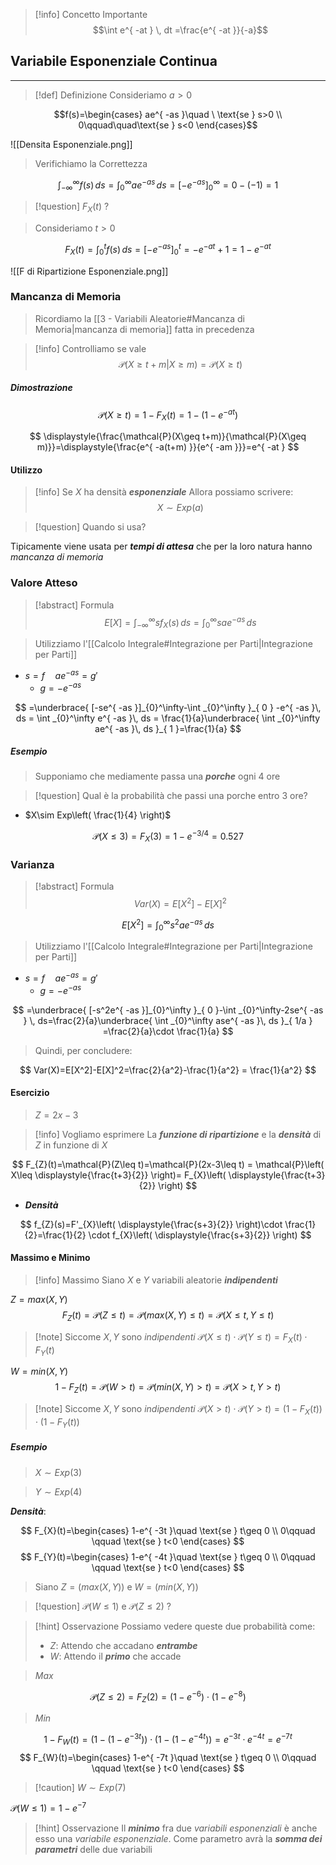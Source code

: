 >[!info] Concetto Importante
>$$\int e^{ -at } \, dt =\frac{e^{ -at }}{-a}$$

## Variabile Esponenziale Continua
---
>[!def] Definizione
>Consideriamo $a>0$

$$f(s)=\begin{cases}
ae^{ -as }\quad \ \text{se } s>0 \\
0\qquad\quad\text{se } s<0
\end{cases}$$

![[Densita Esponenziale.png]]

>Verifichiamo la Correttezza

$$
\int_{-\infty}^\infty f(s) \, ds=\int_{0}^\infty ae^{ -as } \, ds=[-e^{ -as }]_{0}^\infty=0-(-1)=1  
$$

>[!question] $F_{X}(t)$ ?

>Consideriamo $t>0$

$$
F_{X}(t)=\int_{0}^t f(s)\, ds=[-e^{ -as }]_{0}^t =-e^{ -at }+1 = 1-e^{ -at }
$$

![[F di Ripartizione Esponenziale.png]]

### Mancanza di Memoria
>Ricordiamo la [[3 - Variabili Aleatorie#Mancanza di Memoria|mancanza di memoria]] fatta in precedenza

>[!info] Controlliamo se vale
>$$\mathcal{P}(X\geq t+m|X\geq m)=\mathcal{P}(X\geq t)$$

##### Dimostrazione
$$
\mathcal{P}(X\geq t)=1-F_{X}(t)=1-(1-e^{ -at })
$$

$$
\displaystyle{\frac{\mathcal{P}(X\geq t+m)}{\mathcal{P}(X\geq m)}}=\displaystyle{\frac{e^{ -a(t+m) }}{e^{ -am }}}=e^{ -at }
$$

#### Utilizzo
>[!info] Se $X$ ha densità ***esponenziale***
>Allora possiamo scrivere:
>$$X\sim Exp(a)$$

>[!question] Quando si usa?

Tipicamente viene usata per ***tempi di attesa*** che per la loro natura hanno *mancanza di memoria*

### Valore Atteso

>[!abstract] Formula
>$$E[X]=\int_{-\infty}^\infty sf_{X}(s) \, ds =\int_{0}^\infty sae^{ -as } \, ds$$

>Utilizziamo l'[[Calcolo Integrale#Integrazione per Parti|Integrazione per Parti]]

- $s=f\quad ae^{ -as }=g'$
	- $g=-e^{ -as }$

$$
=\underbrace{ [-se^{ -as }]_{0}^\infty-\int _{0}^\infty }_{ 0 } -e^{ -as }\, ds = \int _{0}^\infty e^{ -as }\, ds = \frac{1}{a}\underbrace{ \int _{0}^\infty ae^{ -as }\, ds }_{ 1 }=\frac{1}{a}  
$$

##### Esempio
>Supponiamo che mediamente passa una ***porche*** ogni 4 ore

>[!question] Qual è la probabilità che passi una porche entro 3 ore?

- $X\sim Exp\left( \frac{1}{4} \right)$

$$
\mathcal{P}(X\leq 3) = F_{X}(3)=1-e^{ -3/4 }=0.527
$$

### Varianza 
>[!abstract] Formula
> $$Var(X)=E[X^2]-E[X]^2$$

$$
E[X^2]=\int_{0}^\infty s^2ae^{ -as } \, ds
$$
>Utilizziamo l'[[Calcolo Integrale#Integrazione per Parti|Integrazione per Parti]]

- $s=f\quad ae^{ -as }=g'$
	- $g=-e^{ -as }$

$$
=\underbrace{ [-s^2e^{ -as }]_{0}^\infty }_{ 0 }-\int _{0}^\infty-2se^{ -as } \, ds=\frac{2}{a}\underbrace{ \int _{0}^\infty ase^{ -as }\, ds }_{ 1/a } =\frac{2}{a}\cdot \frac{1}{a}
$$

>Quindi, per concludere:

$$
Var(X)=E[X^2]-E[X]^2=\frac{2}{a^2}-\frac{1}{a^2} = \frac{1}{a^2}
$$

#### Esercizio
>$Z=2x-3$

>[!info] Vogliamo esprimere
>La ***funzione di ripartizione*** e la ***densità*** di $Z$ in funzione di $X$

$$
F_{Z}(t)=\mathcal{P}(Z\leq t)=\mathcal{P}(2x-3\leq t) = \mathcal{P}\left( X\leq \displaystyle{\frac{t+3}{2}} \right)= F_{X}\left( \displaystyle{\frac{t+3}{2}} \right)
$$
- ***Densità***

$$
f_{Z}(s)=F'_{X}\left( \displaystyle{\frac{s+3}{2}} \right)\cdot \frac{1}{2}=\frac{1}{2} \cdot f_{X}\left( \displaystyle{\frac{s+3}{2}} \right)
$$
#### Massimo e Minimo
>[!info] Massimo
>Siano $X$ e $Y$ variabili aleatorie ***indipendenti***


$Z=max(X,Y)$
$$F_{Z}(t)=\mathcal{P}(Z\leq t)=\mathcal{P}(max(X,Y)\leq t)=\mathcal{P}(X \leq t, Y\leq t)$$

>[!note] Siccome $X,Y$ sono *indipendenti*
>$\mathcal{P}(X\leq t)\cdot\mathcal{P}(Y\leq t)=F_{X}(t)\cdot F_{Y}(t)$

$W=min(X,Y)$
$$1 -F_{Z}(t)=\mathcal{P}(W>t)=\mathcal{P}(min(X,Y)> t)=\mathcal{P}(X> t,Y>t)$$

>[!note] Siccome $X,Y$ sono *indipendenti*
>$\mathcal{P}(X> t)\cdot\mathcal{P}(Y> t)=(1-F_{X}(t))\cdot (1-F_{Y}(t))$

##### Esempio
> $X\sim Exp(3)$

>$Y\sim Exp(4)$

***Densità***:

$$
F_{X}(t)=\begin{cases}
1-e^{ -3t }\quad \text{se } t\geq 0 \\
0\qquad \qquad \text{se } t<0
\end{cases}
$$
$$
F_{Y}(t)=\begin{cases}
1-e^{ -4t }\quad \text{se } t\geq 0 \\
0\qquad \qquad \text{se } t<0
\end{cases}
$$
>Siano $Z=(max(X,Y))$ e $W=(min(X,Y))$

>[!question] $\mathcal{P}(W\leq1)$  e $\mathcal{P}(Z\leq2)$ ?

>[!hint] Osservazione
>Possiamo vedere queste due probabilità come:
>- $Z$: Attendo che accadano ***entrambe***
>- $W$: Attendo il ***primo*** che accade

>$Max$

$$
\mathcal{P}(Z\leq 2)=F_{Z}(2)=(1-e^{ -6 })\cdot (1-e^{ -8 })
$$

>$Min$

$$
1-F_{W}(t)=(1-(1-e^{ -3t }))\cdot(1-(1-e^{ -4t }))=e^{ -3t }\cdot e^{ -4t }=e^{ -7t }
$$
$$
F_{W}(t)=\begin{cases}
1-e^{ -7t }\quad \text{se } t\geq 0 \\
0\qquad \qquad \text{se } t<0
\end{cases}
$$
>[!caution] $W\sim Exp(7)$

$\mathcal{P}(W\leq 1)=1-e^{ -7 }$

>[!hint] Osservazione
>Il ***minimo*** fra due *variabili esponenziali* è anche esso una *variabile esponenziale*.
>Come parametro avrà la ***somma dei parametri*** delle due variabili
